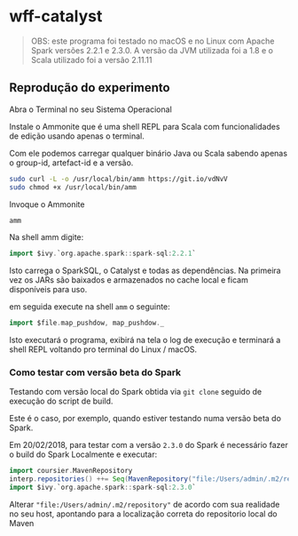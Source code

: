 
# wff-catalyst

> OBS: este programa foi testado no macOS e no Linux com Apache Spark versões 2.2.1 e 2.3.0. A versão da JVM utilizada foi a 1.8 e o Scala utilizado foi a versão 2.11.11

## Reprodução do experimento

Abra o Terminal no seu Sistema Operacional

Instale o Ammonite que é uma shell REPL para Scala com funcionalidades de edição usando apenas o terminal.

Com ele podemos carregar qualquer binário Java ou Scala sabendo apenas o group-id, artefact-id e a versão.

```bash
sudo curl -L -o /usr/local/bin/amm https://git.io/vdNvV
sudo chmod +x /usr/local/bin/amm 
```

Invoque o Ammonite

```bash
amm
```

Na shell amm digite:

```scala
import $ivy.`org.apache.spark::spark-sql:2.2.1`
```

Isto carrega o SparkSQL, o Catalyst e todas as dependências. 
Na primeira vez os JARs são baixados e armazenados no cache local e ficam disponíveis para uso. 

em seguida execute na shell `amm` o seguinte:

```scala
import $file.map_pushdow, map_pushdow._
```

Isto executará o programa, exibirá na tela o log de execução e terminará a shell REPL voltando pro terminal do Linux / macOS.

### Como testar com versão beta do Spark 

Testando com versão local do Spark obtida via `git clone` seguido de execução do script de build.

Este é o caso, por exemplo, quando estiver testando numa versão beta do Spark.

Em 20/02/2018, para testar com a versão `2.3.0` do Spark é necessário fazer o build do Spark Localmente e executar:

```scala
import coursier.MavenRepository
interp.repositories() ++= Seq(MavenRepository("file:/Users/admin/.m2/repository"))
import $ivy.`org.apache.spark::spark-sql:2.3.0`
```

Alterar `"file:/Users/admin/.m2/repository"` de acordo com sua realidade no seu host,
apontando para a localização correta do repositorio local do Maven


